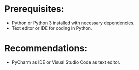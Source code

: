 # Prerequisites:

* Python or Python 3 installed with necessary dependencies.
* Text editor or IDE for coding in Python.

# Recommendations:

* PyCharm as IDE or Visual Studio Code as text editor.